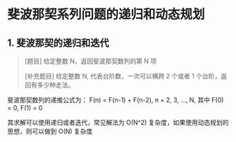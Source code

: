 斐波那契系列问题的递归和动态规划
===========================

## 1. 斐波那契的递归和迭代

> [题目] 给定整数 N，返回斐波那契数列的第 N 项
>
> [补充题目] 给定整数 N, 代表台阶数，一次可以横跨 2 个或者 1 个台阶，返回有多少种走法。

斐波那契数列的递推公式为：
F(n) = F(n-1) + F(n-2), n = 2, 3, ..., N, 其中 F(0) = 0, F(1) = 0

其求解可以使用递归或者迭代，常见解法为 O(N^2) 复杂度，如果使用动态规划的思想，则可以做到 O(N) 复杂度
